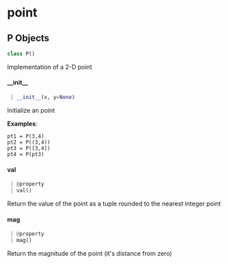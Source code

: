 <a name="point"></a>
# point

<a name="point.P"></a>
## P Objects

```python
class P()
```

Implementation of a 2-D point

<a name="point.P.__init__"></a>
#### \_\_init\_\_

```python
 | __init__(x, y=None)
```

Initialize an point

**Examples**:

```
pt1 = P(3,4)
pt2 = P((3,4))
pt3 = P([3,4])
pt4 = P(pt3)
```

<a name="point.P.val"></a>
#### val

```python
 | @property
 | val()
```

Return the value of the point as a tuple rounded to the nearest integer point

<a name="point.P.mag"></a>
#### mag

```python
 | @property
 | mag()
```

Return the magnitude of the point (it's distance from zero)

